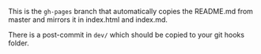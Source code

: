 This is the `gh-pages` branch that automatically copies the README.md from master
and mirrors it in index.html and index.md.

There is a post-commit in `dev/` which should be copied to your git hooks folder.
